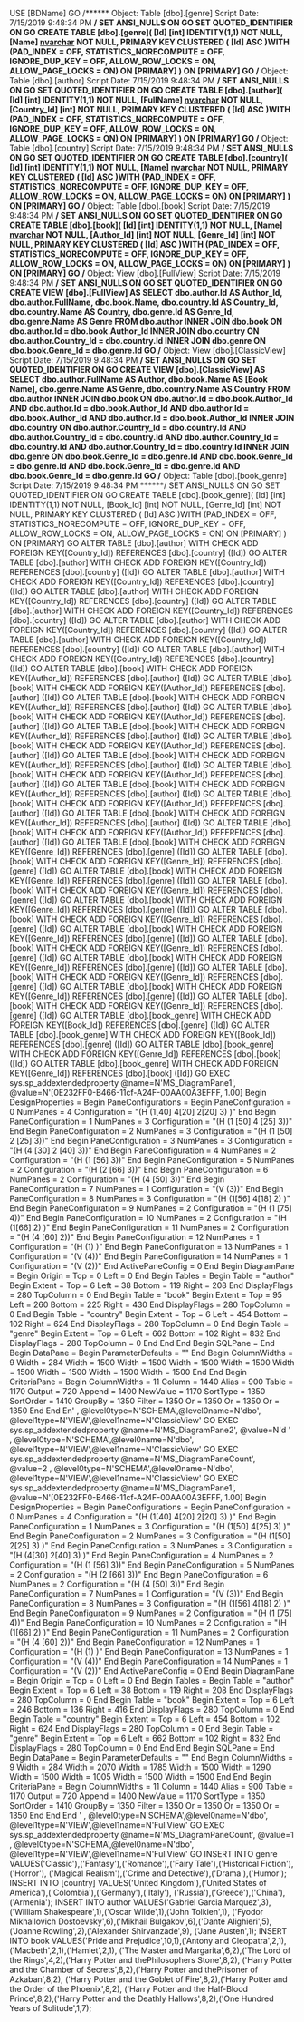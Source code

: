 USE [BDName]
GO
/****** Object:  Table [dbo].[genre]    Script Date: 7/15/2019 9:48:34 PM ******/
SET ANSI_NULLS ON
GO
SET QUOTED_IDENTIFIER ON
GO
CREATE TABLE [dbo].[genre](
	[Id] [int] IDENTITY(1,1) NOT NULL,
	[Name] [nvarchar](25) NOT NULL,
PRIMARY KEY CLUSTERED 
(
	[Id] ASC
)WITH (PAD_INDEX = OFF, STATISTICS_NORECOMPUTE = OFF, IGNORE_DUP_KEY = OFF, ALLOW_ROW_LOCKS = ON, ALLOW_PAGE_LOCKS = ON) ON [PRIMARY]
) ON [PRIMARY]
GO
/****** Object:  Table [dbo].[author]    Script Date: 7/15/2019 9:48:34 PM ******/
SET ANSI_NULLS ON
GO
SET QUOTED_IDENTIFIER ON
GO
CREATE TABLE [dbo].[author](
	[Id] [int] IDENTITY(1,1) NOT NULL,
	[FullName] [nvarchar](50) NOT NULL,
	[Country_Id] [int] NOT NULL,
PRIMARY KEY CLUSTERED 
(
	[Id] ASC
)WITH (PAD_INDEX = OFF, STATISTICS_NORECOMPUTE = OFF, IGNORE_DUP_KEY = OFF, ALLOW_ROW_LOCKS = ON, ALLOW_PAGE_LOCKS = ON) ON [PRIMARY]
) ON [PRIMARY]
GO
/****** Object:  Table [dbo].[country]    Script Date: 7/15/2019 9:48:34 PM ******/
SET ANSI_NULLS ON
GO
SET QUOTED_IDENTIFIER ON
GO
CREATE TABLE [dbo].[country](
	[Id] [int] IDENTITY(1,1) NOT NULL,
	[Name] [nvarchar](30) NOT NULL,
PRIMARY KEY CLUSTERED 
(
	[Id] ASC
)WITH (PAD_INDEX = OFF, STATISTICS_NORECOMPUTE = OFF, IGNORE_DUP_KEY = OFF, ALLOW_ROW_LOCKS = ON, ALLOW_PAGE_LOCKS = ON) ON [PRIMARY]
) ON [PRIMARY]
GO
/****** Object:  Table [dbo].[book]    Script Date: 7/15/2019 9:48:34 PM ******/
SET ANSI_NULLS ON
GO
SET QUOTED_IDENTIFIER ON
GO
CREATE TABLE [dbo].[book](
	[Id] [int] IDENTITY(1,1) NOT NULL,
	[Name] [nvarchar](100) NOT NULL,
	[Author_Id] [int] NOT NULL,
	[Genre_Id] [int] NOT NULL,
PRIMARY KEY CLUSTERED 
(
	[Id] ASC
)WITH (PAD_INDEX = OFF, STATISTICS_NORECOMPUTE = OFF, IGNORE_DUP_KEY = OFF, ALLOW_ROW_LOCKS = ON, ALLOW_PAGE_LOCKS = ON) ON [PRIMARY]
) ON [PRIMARY]
GO
/****** Object:  View [dbo].[FullView]    Script Date: 7/15/2019 9:48:34 PM ******/
SET ANSI_NULLS ON
GO
SET QUOTED_IDENTIFIER ON
GO
CREATE VIEW [dbo].[FullView]
AS
SELECT        dbo.author.Id AS Author_Id, dbo.author.FullName, dbo.book.Name, dbo.country.Id AS Country_Id, dbo.country.Name AS Country, dbo.genre.Id AS Genre_Id, dbo.genre.Name AS Genre
FROM            dbo.author INNER JOIN
                         dbo.book ON dbo.author.Id = dbo.book.Author_Id INNER JOIN
                         dbo.country ON dbo.author.Country_Id = dbo.country.Id INNER JOIN
                         dbo.genre ON dbo.book.Genre_Id = dbo.genre.Id
GO
/****** Object:  View [dbo].[ClassicView]    Script Date: 7/15/2019 9:48:34 PM ******/
SET ANSI_NULLS ON
GO
SET QUOTED_IDENTIFIER ON
GO
CREATE VIEW [dbo].[ClassicView]
AS
SELECT        dbo.author.FullName AS Author, dbo.book.Name AS [Book Name], dbo.genre.Name AS Genre, dbo.country.Name AS Country
FROM            dbo.author INNER JOIN
                         dbo.book ON dbo.author.Id = dbo.book.Author_Id AND dbo.author.Id = dbo.book.Author_Id AND dbo.author.Id = dbo.book.Author_Id AND dbo.author.Id = dbo.book.Author_Id INNER JOIN
                         dbo.country ON dbo.author.Country_Id = dbo.country.Id AND dbo.author.Country_Id = dbo.country.Id AND dbo.author.Country_Id = dbo.country.Id AND dbo.author.Country_Id = dbo.country.Id INNER JOIN
                         dbo.genre ON dbo.book.Genre_Id = dbo.genre.Id AND dbo.book.Genre_Id = dbo.genre.Id AND dbo.book.Genre_Id = dbo.genre.Id AND dbo.book.Genre_Id = dbo.genre.Id
GO
/****** Object:  Table [dbo].[book_genre]    Script Date: 7/15/2019 9:48:34 PM ******/
SET ANSI_NULLS ON
GO
SET QUOTED_IDENTIFIER ON
GO
CREATE TABLE [dbo].[book_genre](
	[Id] [int] IDENTITY(1,1) NOT NULL,
	[Book_Id] [int] NOT NULL,
	[Genre_Id] [int] NOT NULL,
PRIMARY KEY CLUSTERED 
(
	[Id] ASC
)WITH (PAD_INDEX = OFF, STATISTICS_NORECOMPUTE = OFF, IGNORE_DUP_KEY = OFF, ALLOW_ROW_LOCKS = ON, ALLOW_PAGE_LOCKS = ON) ON [PRIMARY]
) ON [PRIMARY]
GO
ALTER TABLE [dbo].[author]  WITH CHECK ADD FOREIGN KEY([Country_Id])
REFERENCES [dbo].[country] ([Id])
GO
ALTER TABLE [dbo].[author]  WITH CHECK ADD FOREIGN KEY([Country_Id])
REFERENCES [dbo].[country] ([Id])
GO
ALTER TABLE [dbo].[author]  WITH CHECK ADD FOREIGN KEY([Country_Id])
REFERENCES [dbo].[country] ([Id])
GO
ALTER TABLE [dbo].[author]  WITH CHECK ADD FOREIGN KEY([Country_Id])
REFERENCES [dbo].[country] ([Id])
GO
ALTER TABLE [dbo].[author]  WITH CHECK ADD FOREIGN KEY([Country_Id])
REFERENCES [dbo].[country] ([Id])
GO
ALTER TABLE [dbo].[author]  WITH CHECK ADD FOREIGN KEY([Country_Id])
REFERENCES [dbo].[country] ([Id])
GO
ALTER TABLE [dbo].[author]  WITH CHECK ADD FOREIGN KEY([Country_Id])
REFERENCES [dbo].[country] ([Id])
GO
ALTER TABLE [dbo].[author]  WITH CHECK ADD FOREIGN KEY([Country_Id])
REFERENCES [dbo].[country] ([Id])
GO
ALTER TABLE [dbo].[book]  WITH CHECK ADD FOREIGN KEY([Author_Id])
REFERENCES [dbo].[author] ([Id])
GO
ALTER TABLE [dbo].[book]  WITH CHECK ADD FOREIGN KEY([Author_Id])
REFERENCES [dbo].[author] ([Id])
GO
ALTER TABLE [dbo].[book]  WITH CHECK ADD FOREIGN KEY([Author_Id])
REFERENCES [dbo].[author] ([Id])
GO
ALTER TABLE [dbo].[book]  WITH CHECK ADD FOREIGN KEY([Author_Id])
REFERENCES [dbo].[author] ([Id])
GO
ALTER TABLE [dbo].[book]  WITH CHECK ADD FOREIGN KEY([Author_Id])
REFERENCES [dbo].[author] ([Id])
GO
ALTER TABLE [dbo].[book]  WITH CHECK ADD FOREIGN KEY([Author_Id])
REFERENCES [dbo].[author] ([Id])
GO
ALTER TABLE [dbo].[book]  WITH CHECK ADD FOREIGN KEY([Author_Id])
REFERENCES [dbo].[author] ([Id])
GO
ALTER TABLE [dbo].[book]  WITH CHECK ADD FOREIGN KEY([Author_Id])
REFERENCES [dbo].[author] ([Id])
GO
ALTER TABLE [dbo].[book]  WITH CHECK ADD FOREIGN KEY([Author_Id])
REFERENCES [dbo].[author] ([Id])
GO
ALTER TABLE [dbo].[book]  WITH CHECK ADD FOREIGN KEY([Author_Id])
REFERENCES [dbo].[author] ([Id])
GO
ALTER TABLE [dbo].[book]  WITH CHECK ADD FOREIGN KEY([Author_Id])
REFERENCES [dbo].[author] ([Id])
GO
ALTER TABLE [dbo].[book]  WITH CHECK ADD FOREIGN KEY([Author_Id])
REFERENCES [dbo].[author] ([Id])
GO
ALTER TABLE [dbo].[book]  WITH CHECK ADD FOREIGN KEY([Genre_Id])
REFERENCES [dbo].[genre] ([Id])
GO
ALTER TABLE [dbo].[book]  WITH CHECK ADD FOREIGN KEY([Genre_Id])
REFERENCES [dbo].[genre] ([Id])
GO
ALTER TABLE [dbo].[book]  WITH CHECK ADD FOREIGN KEY([Genre_Id])
REFERENCES [dbo].[genre] ([Id])
GO
ALTER TABLE [dbo].[book]  WITH CHECK ADD FOREIGN KEY([Genre_Id])
REFERENCES [dbo].[genre] ([Id])
GO
ALTER TABLE [dbo].[book]  WITH CHECK ADD FOREIGN KEY([Genre_Id])
REFERENCES [dbo].[genre] ([Id])
GO
ALTER TABLE [dbo].[book]  WITH CHECK ADD FOREIGN KEY([Genre_Id])
REFERENCES [dbo].[genre] ([Id])
GO
ALTER TABLE [dbo].[book]  WITH CHECK ADD FOREIGN KEY([Genre_Id])
REFERENCES [dbo].[genre] ([Id])
GO
ALTER TABLE [dbo].[book]  WITH CHECK ADD FOREIGN KEY([Genre_Id])
REFERENCES [dbo].[genre] ([Id])
GO
ALTER TABLE [dbo].[book]  WITH CHECK ADD FOREIGN KEY([Genre_Id])
REFERENCES [dbo].[genre] ([Id])
GO
ALTER TABLE [dbo].[book]  WITH CHECK ADD FOREIGN KEY([Genre_Id])
REFERENCES [dbo].[genre] ([Id])
GO
ALTER TABLE [dbo].[book]  WITH CHECK ADD FOREIGN KEY([Genre_Id])
REFERENCES [dbo].[genre] ([Id])
GO
ALTER TABLE [dbo].[book]  WITH CHECK ADD FOREIGN KEY([Genre_Id])
REFERENCES [dbo].[genre] ([Id])
GO
ALTER TABLE [dbo].[book_genre]  WITH CHECK ADD FOREIGN KEY([Book_Id])
REFERENCES [dbo].[genre] ([Id])
GO
ALTER TABLE [dbo].[book_genre]  WITH CHECK ADD FOREIGN KEY([Book_Id])
REFERENCES [dbo].[genre] ([Id])
GO
ALTER TABLE [dbo].[book_genre]  WITH CHECK ADD FOREIGN KEY([Genre_Id])
REFERENCES [dbo].[book] ([Id])
GO
ALTER TABLE [dbo].[book_genre]  WITH CHECK ADD FOREIGN KEY([Genre_Id])
REFERENCES [dbo].[book] ([Id])
GO
EXEC sys.sp_addextendedproperty @name=N'MS_DiagramPane1', @value=N'[0E232FF0-B466-11cf-A24F-00AA00A3EFFF, 1.00]
Begin DesignProperties = 
   Begin PaneConfigurations = 
      Begin PaneConfiguration = 0
         NumPanes = 4
         Configuration = "(H (1[40] 4[20] 2[20] 3) )"
      End
      Begin PaneConfiguration = 1
         NumPanes = 3
         Configuration = "(H (1 [50] 4 [25] 3))"
      End
      Begin PaneConfiguration = 2
         NumPanes = 3
         Configuration = "(H (1 [50] 2 [25] 3))"
      End
      Begin PaneConfiguration = 3
         NumPanes = 3
         Configuration = "(H (4 [30] 2 [40] 3))"
      End
      Begin PaneConfiguration = 4
         NumPanes = 2
         Configuration = "(H (1 [56] 3))"
      End
      Begin PaneConfiguration = 5
         NumPanes = 2
         Configuration = "(H (2 [66] 3))"
      End
      Begin PaneConfiguration = 6
         NumPanes = 2
         Configuration = "(H (4 [50] 3))"
      End
      Begin PaneConfiguration = 7
         NumPanes = 1
         Configuration = "(V (3))"
      End
      Begin PaneConfiguration = 8
         NumPanes = 3
         Configuration = "(H (1[56] 4[18] 2) )"
      End
      Begin PaneConfiguration = 9
         NumPanes = 2
         Configuration = "(H (1 [75] 4))"
      End
      Begin PaneConfiguration = 10
         NumPanes = 2
         Configuration = "(H (1[66] 2) )"
      End
      Begin PaneConfiguration = 11
         NumPanes = 2
         Configuration = "(H (4 [60] 2))"
      End
      Begin PaneConfiguration = 12
         NumPanes = 1
         Configuration = "(H (1) )"
      End
      Begin PaneConfiguration = 13
         NumPanes = 1
         Configuration = "(V (4))"
      End
      Begin PaneConfiguration = 14
         NumPanes = 1
         Configuration = "(V (2))"
      End
      ActivePaneConfig = 0
   End
   Begin DiagramPane = 
      Begin Origin = 
         Top = 0
         Left = 0
      End
      Begin Tables = 
         Begin Table = "author"
            Begin Extent = 
               Top = 6
               Left = 38
               Bottom = 119
               Right = 208
            End
            DisplayFlags = 280
            TopColumn = 0
         End
         Begin Table = "book"
            Begin Extent = 
               Top = 95
               Left = 260
               Bottom = 225
               Right = 430
            End
            DisplayFlags = 280
            TopColumn = 0
         End
         Begin Table = "country"
            Begin Extent = 
               Top = 6
               Left = 454
               Bottom = 102
               Right = 624
            End
            DisplayFlags = 280
            TopColumn = 0
         End
         Begin Table = "genre"
            Begin Extent = 
               Top = 6
               Left = 662
               Bottom = 102
               Right = 832
            End
            DisplayFlags = 280
            TopColumn = 0
         End
      End
   End
   Begin SQLPane = 
   End
   Begin DataPane = 
      Begin ParameterDefaults = ""
      End
      Begin ColumnWidths = 9
         Width = 284
         Width = 1500
         Width = 1500
         Width = 1500
         Width = 1500
         Width = 1500
         Width = 1500
         Width = 1500
         Width = 1500
      End
   End
   Begin CriteriaPane = 
      Begin ColumnWidths = 11
         Column = 1440
         Alias = 900
         Table = 1170
         Output = 720
         Append = 1400
         NewValue = 1170
         SortType = 1350
         SortOrder = 1410
         GroupBy = 1350
         Filter = 1350
         Or = 1350
         Or = 1350
         Or = 1350
      End
   End
En' , @level0type=N'SCHEMA',@level0name=N'dbo', @level1type=N'VIEW',@level1name=N'ClassicView'
GO
EXEC sys.sp_addextendedproperty @name=N'MS_DiagramPane2', @value=N'd
' , @level0type=N'SCHEMA',@level0name=N'dbo', @level1type=N'VIEW',@level1name=N'ClassicView'
GO
EXEC sys.sp_addextendedproperty @name=N'MS_DiagramPaneCount', @value=2 , @level0type=N'SCHEMA',@level0name=N'dbo', @level1type=N'VIEW',@level1name=N'ClassicView'
GO
EXEC sys.sp_addextendedproperty @name=N'MS_DiagramPane1', @value=N'[0E232FF0-B466-11cf-A24F-00AA00A3EFFF, 1.00]
Begin DesignProperties = 
   Begin PaneConfigurations = 
      Begin PaneConfiguration = 0
         NumPanes = 4
         Configuration = "(H (1[40] 4[20] 2[20] 3) )"
      End
      Begin PaneConfiguration = 1
         NumPanes = 3
         Configuration = "(H (1[50] 4[25] 3) )"
      End
      Begin PaneConfiguration = 2
         NumPanes = 3
         Configuration = "(H (1[50] 2[25] 3) )"
      End
      Begin PaneConfiguration = 3
         NumPanes = 3
         Configuration = "(H (4[30] 2[40] 3) )"
      End
      Begin PaneConfiguration = 4
         NumPanes = 2
         Configuration = "(H (1 [56] 3))"
      End
      Begin PaneConfiguration = 5
         NumPanes = 2
         Configuration = "(H (2 [66] 3))"
      End
      Begin PaneConfiguration = 6
         NumPanes = 2
         Configuration = "(H (4 [50] 3))"
      End
      Begin PaneConfiguration = 7
         NumPanes = 1
         Configuration = "(V (3))"
      End
      Begin PaneConfiguration = 8
         NumPanes = 3
         Configuration = "(H (1[56] 4[18] 2) )"
      End
      Begin PaneConfiguration = 9
         NumPanes = 2
         Configuration = "(H (1 [75] 4))"
      End
      Begin PaneConfiguration = 10
         NumPanes = 2
         Configuration = "(H (1[66] 2) )"
      End
      Begin PaneConfiguration = 11
         NumPanes = 2
         Configuration = "(H (4 [60] 2))"
      End
      Begin PaneConfiguration = 12
         NumPanes = 1
         Configuration = "(H (1) )"
      End
      Begin PaneConfiguration = 13
         NumPanes = 1
         Configuration = "(V (4))"
      End
      Begin PaneConfiguration = 14
         NumPanes = 1
         Configuration = "(V (2))"
      End
      ActivePaneConfig = 0
   End
   Begin DiagramPane = 
      Begin Origin = 
         Top = 0
         Left = 0
      End
      Begin Tables = 
         Begin Table = "author"
            Begin Extent = 
               Top = 6
               Left = 38
               Bottom = 119
               Right = 208
            End
            DisplayFlags = 280
            TopColumn = 0
         End
         Begin Table = "book"
            Begin Extent = 
               Top = 6
               Left = 246
               Bottom = 136
               Right = 416
            End
            DisplayFlags = 280
            TopColumn = 0
         End
         Begin Table = "country"
            Begin Extent = 
               Top = 6
               Left = 454
               Bottom = 102
               Right = 624
            End
            DisplayFlags = 280
            TopColumn = 0
         End
         Begin Table = "genre"
            Begin Extent = 
               Top = 6
               Left = 662
               Bottom = 102
               Right = 832
            End
            DisplayFlags = 280
            TopColumn = 0
         End
      End
   End
   Begin SQLPane = 
   End
   Begin DataPane = 
      Begin ParameterDefaults = ""
      End
      Begin ColumnWidths = 9
         Width = 284
         Width = 2070
         Width = 1785
         Width = 1500
         Width = 1290
         Width = 1500
         Width = 1005
         Width = 1500
         Width = 1500
      End
   End
   Begin CriteriaPane = 
      Begin ColumnWidths = 11
         Column = 1440
         Alias = 900
         Table = 1170
         Output = 720
         Append = 1400
         NewValue = 1170
         SortType = 1350
         SortOrder = 1410
         GroupBy = 1350
         Filter = 1350
         Or = 1350
         Or = 1350
         Or = 1350
      End
   End
End
' , @level0type=N'SCHEMA',@level0name=N'dbo', @level1type=N'VIEW',@level1name=N'FullView'
GO
EXEC sys.sp_addextendedproperty @name=N'MS_DiagramPaneCount', @value=1 , @level0type=N'SCHEMA',@level0name=N'dbo', @level1type=N'VIEW',@level1name=N'FullView'
GO
INSERT INTO genre VALUES('Classic'),('Fantasy'),('Romance'),('Fairy Tale'),('Historical Fiction'),('Horror'),
('Magical Realism'),('Crime and Detective'),('Drama'),('Humor');
INSERT INTO [country] VALUES('United Kingdom'),('United States of America'),('Colombia'),('Germany'),('Italy'),
('Russia'),('Greece'),('China'),('Armenia');
INSERT INTO author VALUES('Gabriel Garcia Marquez',3),('William Shakespeare',1),('Oscar Wilde',1),('John Tolkien',1),
('Fyodor Mikhailovich Dostoevsky',6),('Mikhail Bulgakov',6),('Dante Alighieri',5),('Joanne Rowling',2),('Alexander Shirvanzade',9),
('Jane Austen',1);
INSERT INTO book VALUES('Pride and Prejudice',10,1),('Antony and Cleopatra',2,1),('Macbeth',2,1),('Hamlet',2,1),
('The Master and Margarita',6,2),('The Lord of the Rings',4,2),('Harry Potter and thePhilosophers Stone',8,2),
('Harry Potter and the Chamber of Secrets',8,2),('Harry Potter and thePrisoner of Azkaban',8,2),
('Harry Potter and the Goblet of Fire',8,2),('Harry Potter and the Order of the Phoenix',8,2),
('Harry Potter and the Half-Blood Prince',8,2),('Harry Potter and the Deathly Hallows',8,2),('One Hundred Years of Solitude',1,7);


